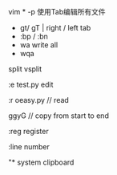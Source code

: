vim * -p
使用Tab编辑所有文件
- gt/ gT | right / left tab
- :bp / :bn
- wa write all
- wqa

split
vsplit

:e test.py
edit

:r oeasy.py // read

ggyG    // copy from start to end

:reg    register

:line number

"*      system clipboard

